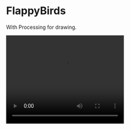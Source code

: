 # FlappyBirds
<p>With Processing for drawing.</p>
<!--<img src="https://github.com/laulaiu/Particles/blob/master/2023-02-17-10-28-11.gif" alt="Minha Figura">-->
<video width="320" height="240" controls>
  <source src="https://github.com/laulaiu/FlappyBirds/blob/master/2023-04-12%2010-29-42.gif" type="video/gif">
  <source src="movie.ogg" type="video/ogg">
  Your browser does not support the video tag.
</video>
